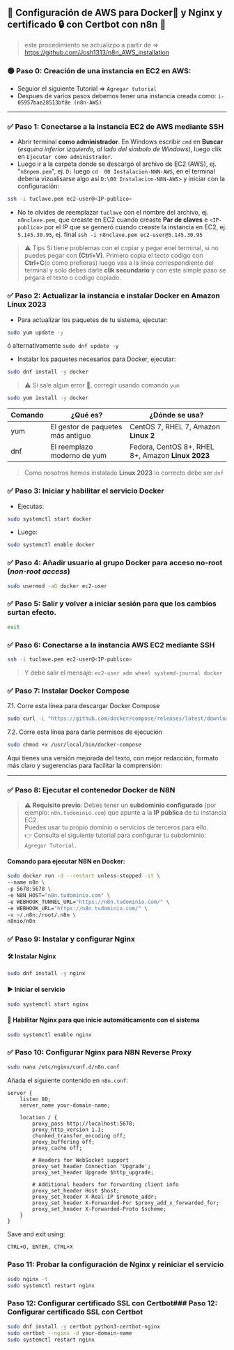 ## 🚀 Configuración de AWS para Docker🐳 y Nginx y certificado 🔒 con Certbot con n8n 🤖
> este procedimiento se actualizpo a partir de => https://github.com/Josh1313/n8n_AWS_installation

### 🟢 Paso 0: Creación de una instancia en EC2 en AWS:
- Seguior el siguiente Tutorial => `Agregar tutorial`
- Despues de varios pasos debemos tener una instancia creada como: `i-05957bae28513bf8e (n8n-AWS)`
 
---
### ✅ Paso 1: Conectarse a la instancia EC2 de AWS mediante SSH
- Abrir terminal **como administrador**. En Windows  escribir `cmd` en **Buscar** (*esquina inferior izquierdo, al lado del simbolo de Windows*), luego clik en  `Ejecutar como administrador`.
- Luego ir a la carpeta donde se descargó el archivo de EC2 (AWS), ej. "`n8npem.pem`", ej. `D:` luego `cd  00 Instalacion-NWN-AWS`, en el terminal deberia vizualisarse algo así `D:\00 Instalacion-N8N-AWS>` y iniciar con la configuración:  
```bash
ssh -i tuclave.pem ec2-user@<IP-publico>
```
- No te olvides de reemplazar `tuclave` con el nombre del archivo, ej. `n8nclave.pem`, que creaste en EC2 cuando creaste **Par de claves** e `<IP-publico>` por el IP que se gerneró cuando creaste la instancia en EC2, ej. `5.145.30.95`, ej. final `ssh -i n8nclave.pem ec2-user@5.145.30.95`

> ⚠ Tips Si tiene problemas con el copiar y pegar enel terminal, si no puedes pegar con **(Ctrl+V)**. Primero copia el tecto codigo con **Ctrl+C**(o como prefieras)  luego vas a la linea correspondiente del terminal y solo debes darle **clik secundario** y con este simple paso se pegará el texto o codigo copiado.


### ✅ Paso 2: Actualizar la instancia e instalar Docker en Amazon Linux 2023
- Para actualizar los paquetes de tu sistema, ejecutar:
```bash
sudo yum update -y
```
ó alternativamente ` sudo dnf update -y `

- Instalar los paquetes necesarios para Docker, ejecutar:  
```bash
sudo dnf install -y docker
```

> ⚠️ Si sale algun error 🚨, corregir usando comando `yum`  
```bash
sudo yum install -y docker
```

| Comando | ¿Qué es? | ¿Dónde se usa? |
|--|--|--|
| yum | El gestor de paquetes más antiguo | CentOS 7, RHEL 7, Amazon **Linux 2** |
| dnf | El reemplazo moderno de yum | Fedora, CentOS 8+, RHEL 8+, Amazon **Linux 2023** |

> Como nosotros hemos instalado **Linux 2023** lo correcto debe ser `dnf` 


### ✅ Paso 3: Iniciar y habilitar el servicio Docker
- Ejecutas:
```bash
sudo systemctl start docker
```
- Luego:
```bash
sudo systemctl enable docker
```

### ✅ Paso 4: Añadir usuario al grupo Docker para acceso no-root (*non-root access*)
```bash
sudo usermod -aG docker ec2-user
```

### ✅ Paso 5: Salir y volver a iniciar sesión para que los cambios surtan efecto.
```bash
exit
```

### ✅ Paso 6: Conectarse a la instancia AWS EC2 mediante SSH
```bash
ssh -i tuclave.pem ec2-user@<IP-publico>
```
> Y debe salir el mensaje: `ec2-user adm wheel systemd-journal docker`


### ✅ Paso 7: Instalar Docker Compose
7.1.  Corre esta línea para descargar Docker Compose
```bash
sudo curl -L "https://github.com/docker/compose/releases/latest/download/docker-compose-$(uname -s)-$(uname -m)" -o /usr/local/bin/docker-compose
```
7.2. Corre esta línea para darle permisos de ejecución
```bash
sudo chmod +x /usr/local/bin/docker-compose
```


Aquí tienes una versión mejorada del texto, con mejor redacción, formato más claro y sugerencias para facilitar la comprensión:

---

### ✅ Paso 8: Ejecutar el contenedor Docker de N8N

> ⚠ **Requisito previo**: Debes tener un **subdominio configurado** (por ejemplo: `n8n.tudominio.com`) que apunte a la **IP pública** de tu instancia EC2.  
> Puedes usar tu propio dominio o servicios de terceros para ello.  
> 👉 Consulta el siguiente tutorial para configurar tu subdominio: `Agregar Tutorial`.

#### Comando para ejecutar N8N en Docker:
```bash
sudo docker run -d --restart unless-stopped -it \
--name n8n \
-p 5678:5678 \
-e N8N_HOST="n8n.tudominio.com" \
-e WEBHOOK_TUNNEL_URL="https://n8n.tudominio.com/" \
-e WEBHOOK_URL="https://n8n.tudominio.com/" \
-v ~/.n8n:/root/.n8n \
n8nio/n8n
```

### ✅ Paso 9: Instalar y configurar Nginx

#### 🛠 Instalar Nginx
```bash
sudo dnf install -y nginx
```

#### ▶️ Iniciar el servicio
```bash
sudo systemctl start nginx
```

#### 🔁 Habilitar Nginx para que inicie automáticamente con el sistema
```bash
sudo systemctl enable nginx
```

### ✅ Paso 10: Configurar Nginx para N8N Reverse Proxy
```bash
sudo nano /etc/nginx/conf.d/n8n.conf
```
Añada el siguiente contenido en `n8n.conf`:
```nginx
server {
    listen 80;
    server_name your-domain-name;

    location / {
        proxy_pass http://localhost:5678;
        proxy_http_version 1.1;
        chunked_transfer_encoding off;
        proxy_buffering off;
        proxy_cache off;

        # Headers for WebSocket support
        proxy_set_header Connection 'Upgrade';
        proxy_set_header Upgrade $http_upgrade;

        # Additional headers for forwarding client info
        proxy_set_header Host $host;
        proxy_set_header X-Real-IP $remote_addr;
        proxy_set_header X-Forwarded-For $proxy_add_x_forwarded_for;
        proxy_set_header X-Forwarded-Proto $scheme;
    }
}
```
Save and exit using:
```bash
CTRL+O, ENTER, CTRL+X
```

### Paso 11: Probar la configuración de Nginx y reiniciar el servicio
```bash
sudo nginx -t
sudo systemctl restart nginx
```

### Paso 12: Configurar certificado SSL con Certbot### Paso 12: Configurar certificado SSL con Certbot
```bash
sudo dnf install -y certbot python3-certbot-nginx
sudo certbot --nginx -d your-domain-name
sudo systemctl restart nginx
```
